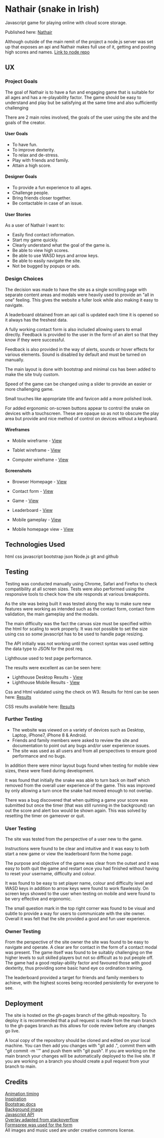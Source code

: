 # Nathair (snake in Irish)
Javascript game for playing online with cloud score storage.

Published here: [Nathair](https://matt-oc.github.io/nathair/)


Although outside of the main remit of the project a node.js server was set up that exposes an api and Nathair makes full use of it, getting and posting high scores and names.
[Link to node repo ](https://github.com/matt-oc/node-storage-API)

## UX

### Project Goals

The goal of Nathair is to have a fun and engaging game that is suitable for all ages and has a re-playability factor. The game should be easy to understand and play but be satisfying at the same time and also sufficiently challenging

There are 2 main roles involved, the goals of the user using the site and the goals of the creator.

#### User Goals

* To have fun.
* To improve dexterity.
* To relax and de-stress.
* Play with friends and family.
* Attain a high score.

#### Designer Goals

* To provide a fun experience to all ages.
* Challenge people.
* Bring friends closer together.
* Be contactable in case of an issue.

#### User Stories

As a user of Nathair I want to:

* Easily find contact information.
* Start my game quickly.
* Clearly understand what the goal of the game is.
* Be able to view high scores.
* Be able to use WASD keys and arrow keys.
* Be able to easily navigate the site.
* Not be bugged by popups or ads.

### Design Choices

The decision was made to have the site as a single scrolling page with separate content areas and modals were heavily used to provide an "all in one" feeling. This gives the website a fuller look while also making it easy to navigate.

A leaderboard obtained from an api call is updated each time it is opened so it always has the freshest data.

A fully working contact form is also included allowing users to email directly. Feedback is provided to the user in the form of an alert so that they know if they were successful.

Feedback is also provided in the way of alerts, sounds or hover effects for various elements.
Sound is disabled by default and must be turned on manually.

The main layout is done with bootstrap and minimal css has been added to make the site truly custom.

Speed of the game can be changed using a slider to provide an easier or more challenging game.

Small touches like appropriate title and favicon add a more polished look.

For added ergonomic on-screen buttons appear to control the snake on devices with a touchscreen. These are opaque so as not to obscure the play area but provide and nice method of control on devices without a keyboard.

#### Wireframes
- Mobile wireframe - [View](/assets/readme-assets/mobile.png)

- Tablet wireframe - [View](/assets/readme-assets/ipad.png)

- Computer wireframe - [View](/assets/readme-assets/computer.png)

#### Screenshots
-   Browser Homepage - [View](/assets/readme-assets/home.png)

-   Contact form - [View](/assets/readme-assets/contact.png)

-   Game - [View](/assets/readme-assets/game.png)

-   Leaderboard - [View](/assets/readme-assets/leaderboard.png)

-   Mobile gameplay - [View](/assets/readme-assets/mobile-game.png)

-   Mobile homepage view - [View](/assets/readme-assets/mobile-home.png)


## Technologies Used

html
css
javascript
bootstrap
json
Node.js
git and github


## Testing
Testing was conducted manually using Chrome, Safari and Firefox to check compatibility at all screen sizes.
Tests were also performed using the responsive tools to check how the site responds at various breakpoints.

As the site was being built it was tested along the way to make sure new features were working as intended such as the contact form, contact form validation, the main gameplay and the modals.

The main difficulty was the fact the canvas size must be specified within the html for scaling to work properly. It was not possible to set the size using css so some javascript has to be used to handle page resizing.

The API initially was not working until the correct syntax was used setting the data type to JSON for the post req.

Lighthouse used to test page performance.

The results were excellent as can be seen here:
-   Lighthouse Desktop Results - [View](/assets/readme-assets/lighthouse-desktop.png)
-   Lighthouse Mobile Results - [View](/assets/readme-assets/lighthouse-mobile.png)


Css and Html validated using the check on W3. Results for html can be seen here: [Results](https://validator.w3.org/nu/?doc=https%3A%2F%2Fmatt-oc.github.io%2Fnathair%2F)

CSS results available here: [Results](https://jigsaw.w3.org/css-validator/validator?uri=https%3A%2F%2Fmatt-oc.github.io%2Fnathair%2Fassets%2Fcss%2Fstyles.css&profile=css3svg&usermedium=all&warning=1&vextwarning=&lang=en)


### Further Testing

-   The website was viewed on a variety of devices such as Desktop, Laptop, iPhone7, iPhone 8 & Android.
-   Friends and family members were asked to review the site and documentation to point out any bugs and/or user experience issues.
-   The site was used as all users and from all perspectives to ensure good performance and no bugs.


In addition there were minor layout bugs found when testing for mobile view sizes, these were fixed during development.

It was found that initially the snake was able to turn back on itself which removed from the overall user experience of the game. This was improved by only allowing a turn once the snake had moved enough to not overlap.

There was a bug discovered that when quitting a game your score was submitted but once the timer (that was still running in the background) ran out the score and alert box would be shown again. This was solved by resetting the timer on gameover or quit.


### User Testing

The site was tested from the perspective of a user new to the game.

Instructions were found to be clear and intuitive and it was easy to both start a new game or view the leaderboard form the home page.

The purpose and objective of the game was clear from the outset and it was easy to both quit the game and restart once you had finished without having to reset your username, difficulty and colour.

It was found to be easy to set player name, colour and difficulty level and WASD keys in addition to arrow keys were found to work flawlessly.
On screen keys showed to the user when testing on mobile and were found to be very effective and ergonomic.

The small question mark in the top right corner was found to be visual and subtle to provide a way for users to communicate with the site owner.
Overall it was felt that the site provided a good and fun user experience.

### Owner Testing

From the perspective of the site owner the site was found to be easy to navigate and operate. A clear are for contact in the form of a contact modal was present.
The game itself was found to be suitably challenging on the higher levels to suit skilled players but not so difficult as to put people off.
The game had a good replay-ability factor and favoured those with good dexterity, thus providing some basic hand eye co ordination training.

The leaderboard provided a target for friends and family members to achieve, with the highest scores being recorded persistently for everyone to see.

## Deployment

The site is hosted on the gh-pages branch of the github repository.
To deploy it is recommended that a pull request is made from the main branch to the gh-pages branch as this allows for code review before any changes go live.

A local copy of the repository should be cloned and edited on your local machine. You can then add you changes with "git add .", commit them with "git commit -m ''" and push them with "git push". If you are working on the main branch your changes will be automatically deployed to the live site. If you are working on a branch you should create a pull request from your branch to main.


## Credits

[Animation timing](https://stackoverflow.com/questions/19764018/controlling-fps-with-requestanimationframe)<br />
[Inspiration](https://levelup.gitconnected.com/building-a-snake-game-using-canvas-260a738edcec)<br />
[Bootstrap docs](https://getbootstrap.com/) <br />
[Background image](https://unsplash.com/photos/p1SKuYXxqec?utm_source=unsplash&utm_medium=referral&utm_content=creditShareLink)<br />
[Javascript API](https://www.taniarascia.com/how-to-connect-to-an-api-with-javascript/)<br />
[Overlay adapted from stackoverflow](https://stackoverflow.com/questions/61297397/position-absolute-top0-bottom-0-right0-left0-and-parent-paddings)<br />
[Formspree was used for the form](https://formspree.i)<br />
All images and music used are under creative commons license.
